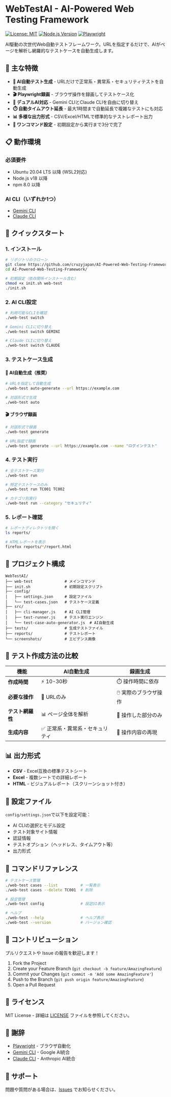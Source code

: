 # WebTestAI - AI-Powered Web Testing Framework

[![License: MIT](https://img.shields.io/badge/License-MIT-yellow.svg)](https://opensource.org/licenses/MIT)
[![Node.js Version](https://img.shields.io/badge/node-%3E%3D18.0.0-brightgreen)](https://nodejs.org)
[![Playwright](https://img.shields.io/badge/Playwright-latest-blue)](https://playwright.dev)

AI駆動の次世代Web自動テストフレームワーク。URLを指定するだけで、AIがページを解析し網羅的なテストケースを自動生成します。

## 🌟 主な特徴

- **🤖 AI自動テスト生成** - URLだけで正常系・異常系・セキュリティテストを自動生成
- **🎬 Playwright録画** - ブラウザ操作を録画してテストケース化
- **🔄 デュアルAI対応** - Gemini CLIとClaude CLIを自由に切り替え
- **⏱️ 自動タイムアウト延長** - 最大1時間まで自動延長で複雑なテストにも対応
- **📊 多様な出力形式** - CSV/Excel/HTMLで標準的なテストレポート出力
- **🚀 ワンコマンド設定** - 初期設定から実行まで3分で完了

## 📋 動作環境

### 必須要件
- Ubuntu 20.04 LTS 以降 (WSL2対応)
- Node.js v18 以降
- npm 8.0 以降

### AI CLI（いずれか1つ）
- [Gemini CLI](https://github.com/reugn/gemini-cli)
- [Claude CLI](https://github.com/anthropics/claude-cli)

## 🚀 クイックスタート

### 1. インストール

```bash
# リポジトリのクローン
git clone https://github.com/cruzyjapan/AI-Powered-Web-Testing-Framework.git
cd AI-Powered-Web-Testing-Framework/

# 初期設定（依存関係インストール含む）
chmod +x init.sh web-test
./init.sh
```

### 2. AI CLI設定

```bash
# 利用可能なCLIを確認
./web-test switch

# Gemini CLIに切り替え
./web-test switch GEMINI

# Claude CLIに切り替え  
./web-test switch CLAUDE
```

### 3. テストケース生成

#### 🤖 AI自動生成（推奨）

```bash
# URLを指定して自動生成
./web-test auto-generate --url https://example.com

# 対話形式で生成
./web-test auto
```

#### 🎬 ブラウザ録画

```bash
# 対話形式で録画
./web-test generate

# URL指定で録画
./web-test generate --url https://example.com --name "ログインテスト"
```

### 4. テスト実行

```bash
# 全テストケース実行
./web-test run

# 特定テストケースのみ
./web-test run TC001 TC002

# カテゴリ別実行
./web-test run --category "セキュリティ"
```

### 5. レポート確認

```bash
# レポートディレクトリを開く
ls reports/

# HTMLレポートを表示
firefox reports/*/report.html
```

## 📂 プロジェクト構成

```
WebTestAI/
├── web-test              # メインコマンド
├── init.sh               # 初期設定スクリプト
├── config/
│   ├── settings.json     # 設定ファイル
│   └── test-cases.json   # テストケース定義
├── src/
│   ├── cli-manager.js    # AI CLI管理
│   ├── test-runner.js    # テスト実行エンジン
│   └── test-case-auto-generator.js  # AI自動生成
├── tests/                # 生成テストファイル
├── reports/              # テストレポート
└── screenshots/          # エビデンス画像
```

## 🎯 テスト作成方法の比較

| 機能 | AI自動生成 | 録画生成 |
|------|-----------|----------|
| **作成時間** | ⚡ 10-30秒 | ⏱️ 操作時間に依存 |
| **必要な操作** | 🔗 URLのみ | 🖱️ 実際のブラウザ操作 |
| **テスト網羅性** | 📊 ページ全体を解析 | 🎯 操作した部分のみ |
| **生成内容** | ✅ 正常系・異常系・セキュリティ | 📝 操作内容の再現 |

## 📊 出力形式

- **CSV** - Excel互換の標準テストシート
- **Excel** - 複数シートでの詳細レポート
- **HTML** - ビジュアルレポート（スクリーンショット付き）

## 🔧 設定ファイル

`config/settings.json`で以下を設定可能：

- AI CLIの選択とモデル設定
- テスト対象サイト情報
- 認証情報
- テストオプション（ヘッドレス、タイムアウト等）
- 出力形式

## 📝 コマンドリファレンス

```bash
# テストケース管理
./web-test cases --list          # 一覧表示
./web-test cases --delete TC001  # 削除

# 設定管理
./web-test config                # 設定UI表示

# ヘルプ
./web-test --help                # ヘルプ表示
./web-test --version             # バージョン確認
```

## 🤝 コントリビューション

プルリクエストや Issue の報告を歓迎します！

1. Fork the Project
2. Create your Feature Branch (`git checkout -b feature/AmazingFeature`)
3. Commit your Changes (`git commit -m 'Add some AmazingFeature'`)
4. Push to the Branch (`git push origin feature/AmazingFeature`)
5. Open a Pull Request

## 📄 ライセンス

MIT License - 詳細は [LICENSE](LICENSE) ファイルを参照してください。

## 🙏 謝辞

- [Playwright](https://playwright.dev) - ブラウザ自動化
- [Gemini CLI](https://github.com/reugn/gemini-cli) - Google AI統合
- [Claude CLI](https://github.com/anthropics/claude-cli) - Anthropic AI統合

## 📧 サポート

問題や質問がある場合は、[Issues](https://github.com/cruzyjapan/AI-Powered-Web-Testing-Framework/issues) でお知らせください。